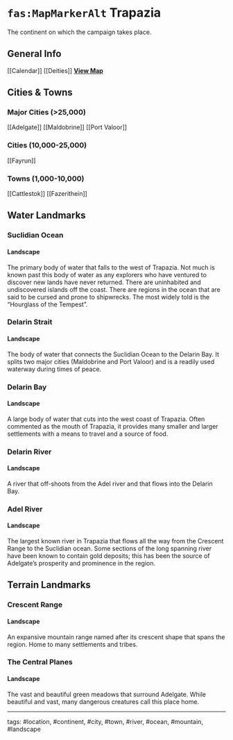 # `fas:MapMarkerAlt` Trapazia

The continent on which the campaign takes place.

## General Info
[[Calendar]]
[[Deities]]
[**View Map**](https://drive.google.com/file/d/133BseNgunYXidJLuRG4tloIhBZirJefT/view?usp=sharing)

## Cities & Towns
### Major Cities (>25,000)
[[Adelgate]]
[[Maldobrine]]
[[Port Valoor]]

### Cities (10,000-25,000)
[[Fayrun]]

### Towns (1,000-10,000)
[[Cattlestok]]
[[Fazerithein]]

## Water Landmarks
### Suclidian Ocean
#### Landscape
The primary body of water that falls to the west of Trapazia. Not much is known past this body of water as any explorers who have ventured to discover new lands have never returned. There are uninhabited and undiscovered islands off the coast. There are regions in the ocean that are said to be cursed and prone to shipwrecks. The most widely told is the “Hourglass of the Tempest”.

### Delarin Strait
#### Landscape
The body of water that connects the Suclidian Ocean to the Delarin Bay. It splits two major cities (Maldobrine and Port Valoor) and is a readily used waterway during times of peace.

### Delarin Bay
#### Landscape
A large body of water that cuts into the west coast of Trapazia. Often commented as the mouth of Trapazia, it provides many smaller and larger settlements with a means to travel and a source of food.

### Delarin River
#### Landscape
A river that off-shoots from the Adel river and that flows into the Delarin Bay.

### Adel River
#### Landscape
The largest known river in Trapazia that flows all the way from the Crescent Range to the Suclidian ocean. Some sections of the long spanning river have been known to contain gold deposits; this has been the source of Adelgate’s prosperity and prominence in the region.

## Terrain Landmarks
### Crescent Range
#### Landscape
An expansive mountain range named after its crescent shape that spans the region. Home to many settlements and tribes.

### The Central Planes
#### Landscape
The vast and beautiful green meadows that surround Adelgate. While beautiful and vast, many dangerous creatures call this place home.

---
tags: #location, #continent, #city, #town, #river, #ocean, #mountain, #landscape